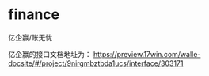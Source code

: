 # finance
亿企赢/账无忧

亿企赢的接口文档地址为：
https://preview.17win.com/walle-docsite/#/project/9nirgmbztbda1ucs/interface/303171